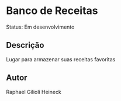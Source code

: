 # Banco de Receitas

Status: Em desenvolvimento

## Descrição

Lugar para armazenar suas receitas favoritas

## Autor

Raphael Gilioli Heineck
